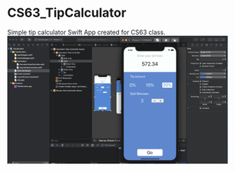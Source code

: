 # CS63_TipCalculator
Simple tip calculator Swift App created for CS63 class.
![alt text](https://github.com/spushkin/CS63_TipCalculator/blob/main/img_TipCalculator.png)
